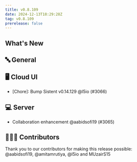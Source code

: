 ```yaml
---
title: v0.8.109
date: 2024-12-13T18:29:28Z
tag: v0.8.109
prerelease: false
---
```


## What's New
## 🔤 General
## 🖥 Cloud UI

- [Chore]: Bump Sistent v0.14.129 @l5io (#3066)

## 💻 Server

- Collaboration enhancement @aabidsofi19 (#3065)

## 👨🏽‍💻 Contributors

Thank you to our contributors for making this release possible:
@aabidsofi19, @amitamrutiya, @l5io and MUzairS15

